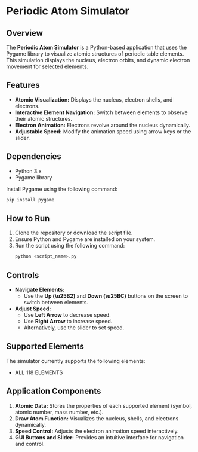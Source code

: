 # Periodic Atom Simulator

## Overview
The **Periodic Atom Simulator** is a Python-based application that uses the Pygame library to visualize atomic structures of periodic table elements. This simulation displays the nucleus, electron orbits, and dynamic electron movement for selected elements.

## Features
- **Atomic Visualization:** Displays the nucleus, electron shells, and electrons.
- **Interactive Element Navigation:** Switch between elements to observe their atomic structures.
- **Electron Animation:** Electrons revolve around the nucleus dynamically.
- **Adjustable Speed:** Modify the animation speed using arrow keys or the slider.

## Dependencies
- Python 3.x
- Pygame library

Install Pygame using the following command:
```bash
pip install pygame
```

## How to Run
1. Clone the repository or download the script file.
2. Ensure Python and Pygame are installed on your system.
3. Run the script using the following command:
   ```bash
   python <script_name>.py
   ```

## Controls
- **Navigate Elements:**
  - Use the **Up (\u25B2)** and **Down (\u25BC)** buttons on the screen to switch between elements.
- **Adjust Speed:**
  - Use **Left Arrow** to decrease speed.
  - Use **Right Arrow** to increase speed.
  - Alternatively, use the slider to set speed.

## Supported Elements
The simulator currently supports the following elements:
- ALL 118 ELEMENTS

## Application Components
1. **Atomic Data:** Stores the properties of each supported element (symbol, atomic number, mass number, etc.).
2. **Draw Atom Function:** Visualizes the nucleus, shells, and electrons dynamically.
3. **Speed Control:** Adjusts the electron animation speed interactively.
4. **GUI Buttons and Slider:** Provides an intuitive interface for navigation and control.


